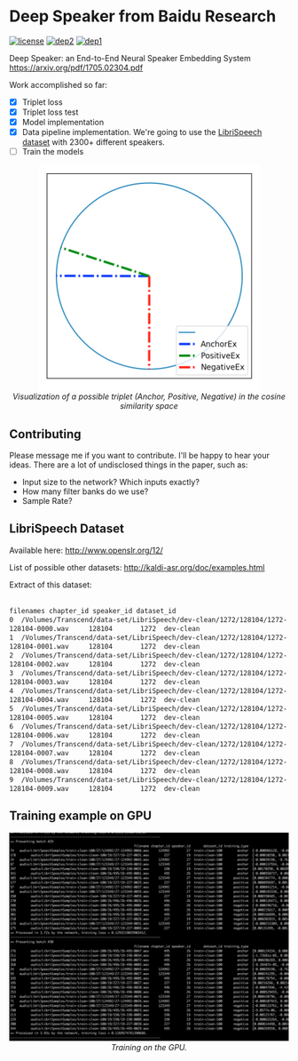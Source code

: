 # Deep Speaker from Baidu Research
[![license](https://img.shields.io/badge/License-Apache_2.0-brightgreen.svg)](https://github.com/philipperemy/keras-attention-mechanism/blob/master/LICENSE) 
[![dep2](https://img.shields.io/badge/Keras-2.0+-brightgreen.svg)](https://keras.io/) 
[![dep1](https://img.shields.io/badge/Status-Work_In_Progress-orange.svg)](https://www.tensorflow.org/) 

Deep Speaker: an End-to-End Neural Speaker Embedding System https://arxiv.org/pdf/1705.02304.pdf

Work accomplished so far:
- [x] Triplet loss
- [x] Triplet loss test
- [x] Model implementation
- [x] Data pipeline implementation. We're going to use the [LibriSpeech dataset](http://www.openslr.org/12/) with 2300+ different speakers.
- [ ] Train the models 

<p align="center">
  <img src="assets/1.png" width="400">
  <br><i>Visualization of a possible triplet (Anchor, Positive, Negative) in the cosine similarity space</i>
</p>

## Contributing

Please message me if you want to contribute. I'll be happy to hear your ideas. There are a lot of undisclosed things in the paper, such as:

- Input size to the network? Which inputs exactly?
- How many filter banks do we use?
- Sample Rate?

## LibriSpeech Dataset

Available here: http://www.openslr.org/12/

List of possible other datasets: http://kaldi-asr.org/doc/examples.html

Extract of this dataset:

```
                                                                            filenames chapter_id speaker_id dataset_id
0  /Volumes/Transcend/data-set/LibriSpeech/dev-clean/1272/128104/1272-128104-0000.wav     128104       1272  dev-clean
1  /Volumes/Transcend/data-set/LibriSpeech/dev-clean/1272/128104/1272-128104-0001.wav     128104       1272  dev-clean
2  /Volumes/Transcend/data-set/LibriSpeech/dev-clean/1272/128104/1272-128104-0002.wav     128104       1272  dev-clean
3  /Volumes/Transcend/data-set/LibriSpeech/dev-clean/1272/128104/1272-128104-0003.wav     128104       1272  dev-clean
4  /Volumes/Transcend/data-set/LibriSpeech/dev-clean/1272/128104/1272-128104-0004.wav     128104       1272  dev-clean
5  /Volumes/Transcend/data-set/LibriSpeech/dev-clean/1272/128104/1272-128104-0005.wav     128104       1272  dev-clean
6  /Volumes/Transcend/data-set/LibriSpeech/dev-clean/1272/128104/1272-128104-0006.wav     128104       1272  dev-clean
7  /Volumes/Transcend/data-set/LibriSpeech/dev-clean/1272/128104/1272-128104-0007.wav     128104       1272  dev-clean
8  /Volumes/Transcend/data-set/LibriSpeech/dev-clean/1272/128104/1272-128104-0008.wav     128104       1272  dev-clean
9  /Volumes/Transcend/data-set/LibriSpeech/dev-clean/1272/128104/1272-128104-0009.wav     128104       1272  dev-clean
```

## Training example on GPU

<p align="center">
  <img src="assets/run_gpu_1.png">
  <br><i>Training on the GPU.</i>
</p>
